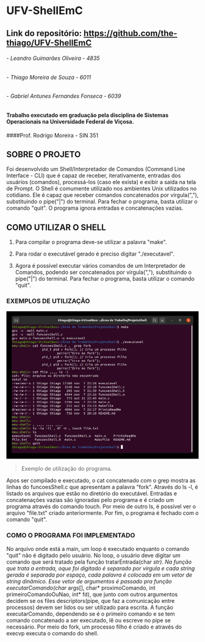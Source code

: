 # UFV-ShellEmC
## Link do repositório: https://github.com/the-thiago/UFV-ShellEmC
###### - Leandro Guimarães Oliveira - 4835
###### - Thiago Moreira de Souza - 6011
###### - Gabriel Antunes Fernandes Fonseca - 6039

#### Trabalho executado em graduação pela disciplina de Sistemas Operacionais na Universidade Federal de Viçosa.
####Prof. Rodrigo Moreira - SIN 351

## SOBRE O PROJETO
Foi desenvolvido um Shell/Interpretador de Comandos (Command Line Interface - CLI) que é capaz de receber, iterativamente, entradas dos usuários (comandos), processá-los (caso ele exista) e exibir a saída na tela de Prompt. O Shell é comumente utilizado nos ambientes Unix utilizados no cotidiano. Ele é capaz que receber comandos concatenados por virgula(","), substituindo o pipe("|") do terminal. Para fechar o programa, basta utilizar o comando "quit". O programa ignora entradas e concatenações vazias.

## COMO UTILIZAR O SHELL

1) Para compilar o programa deve-se utilizar a palavra "make".

2) Para rodar o executável gerado é preciso digitar "./executavel".

3) Agora é possível executar vários comandos de um Interpretador de Comandos, podendo ser concatenados por virgula(","), substituindo o pipe("|") do terminal. Para fechar o programa, basta utilizar o comando "quit".


###  EXEMPLOS DE UTILIZAÇÃO

![Imagem que mostra a utilização do programa](https://github.com/the-thiago/UFV-ShellEmC/blob/master/PrintsReadMe/ExemplosDeUso.jpeg?raw=true)

> Exemplo de utilização do programa.

Apos ser compilado e executado, o cat concatenado com o grep mostra as linhas do funcoesShell.c que apresentam a palavra "fork". Através do ls -l, é listado os arquivos que estão no diretório do executável. Entradas e concatenações vazias são ignoradas pelo programa e é criado um programa através do comando touch. Por meio de outro ls, é possível ver o arquivo "file.txt" criado anteriormente. Por fim, o programa é fechado com o comando "quit".

###  COMO O PROGRAMA FOI IMPLEMENTADO
No arquivo onde está a main, um loop é executado enquanto o comando "quit" não é digitado pelo usuário. No loop, o usuário deve digitar um comando que será tratado pela função tratarEntrada(char *str).
Na função que trata a entrada, oque foi digitado é separado por vírgula e cada string gerada é separada por espaço, cada palavra é colocada em um vetor de string dinâmico. Esse vetor de argumentos é passado pra função executarComando(char* args[], char* proximoComando, int primeiroComandoOuNao, int* fd), que junto com outros argumentos decidem se os files descriptors(pipe, que faz a comunicação entre processos) devem ser lidos ou ser utilizado para escrita. A função executarComando, dependendo se é o primeiro comando e se tem comando concatenado a ser executado, lê ou escreve no pipe se necessário. Por meio do fork, um processo filho é criado e através do execvp executa o comando do shell.

